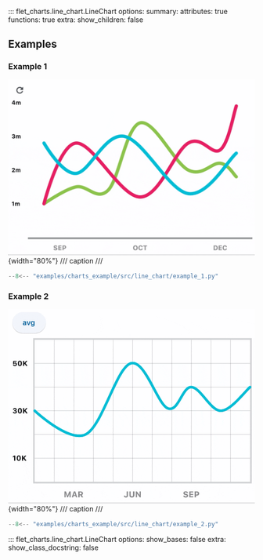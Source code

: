 ::: flet_charts.line_chart.LineChart
    options:
        summary:
            attributes: true
            functions: true
        extra:
            show_children: false

## Examples

### Example 1

![LineChart example 1](../examples/charts_example/src/line_chart/media/example_1.gif){width="80%"}
/// caption
///

```python
--8<-- "examples/charts_example/src/line_chart/example_1.py"
```

### Example 2

![LineChart example 2](../examples/charts_example/src/line_chart/media/example_2.gif){width="80%"}
/// caption
///

```python
--8<-- "examples/charts_example/src/line_chart/example_2.py"
```

::: flet_charts.line_chart.LineChart
    options:
        show_bases: false
        extra:
            show_class_docstring: false